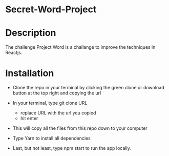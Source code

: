 # Secret-Word-Project

# Description 

The challenge Project Word is a challange to improve the techniques in Reactjs.

# Installation

- Clone the repo in your terminal by clicking the green clone or download button at the top right and copying the url

- In your terminal, type git clone URL
  - replace URL with the url you copied
  - hit enter


- This will copy all the files from this repo down to your computer

- Type Yarn to install all dependencies

- Last, but not least, type npm start to run the app locally.



